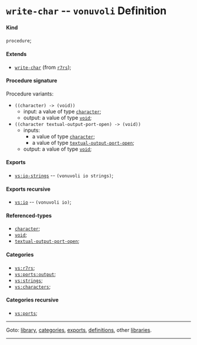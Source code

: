 

<a id='definition__vonuvoli__write-char'></a>

# `write-char` -- `vonuvoli` Definition


<a id='definition__vonuvoli__write-char__kind'></a>

#### Kind

`procedure`;


<a id='definition__vonuvoli__write-char__extends'></a>

#### Extends

 * [`write-char`](../../r7rs/definitions/write-char.md#definition__r7rs__write-char) (from [`r7rs`](../../r7rs/_index.md#library__r7rs));


<a id='definition__vonuvoli__write-char__procedure-signature'></a>

#### Procedure signature

Procedure variants:
 * `((character) -> (void))`
   * input: a value of type [`character`](../../r7rs/types/character.md#type__r7rs__character);
   * output: a value of type [`void`](../../r7rs/types/void.md#type__r7rs__void);
 * `((character textual-output-port-open) -> (void))`
   * inputs:
     * a value of type [`character`](../../r7rs/types/character.md#type__r7rs__character);
     * a value of type [`textual-output-port-open`](../../r7rs/types/textual-output-port-open.md#type__r7rs__textual-output-port-open);
   * output: a value of type [`void`](../../r7rs/types/void.md#type__r7rs__void);


<a id='definition__vonuvoli__write-char__exports'></a>

#### Exports

 * [`vs:io-strings`](../../vonuvoli/exports/vs_3a_io-strings.md#export__vonuvoli__vs_3a_io-strings) -- `(vonuvoli io strings)`;


<a id='definition__vonuvoli__write-char__exports-recursive'></a>

#### Exports recursive

 * [`vs:io`](../../vonuvoli/exports/vs_3a_io.md#export__vonuvoli__vs_3a_io) -- `(vonuvoli io)`;


<a id='definition__vonuvoli__write-char__referenced-types'></a>

#### Referenced-types

 * [`character`](../../r7rs/types/character.md#type__r7rs__character);
 * [`void`](../../r7rs/types/void.md#type__r7rs__void);
 * [`textual-output-port-open`](../../r7rs/types/textual-output-port-open.md#type__r7rs__textual-output-port-open);


<a id='definition__vonuvoli__write-char__categories'></a>

#### Categories

 * [`vs:r7rs`](../../vonuvoli/categories/vs_3a_r7rs.md#category__vonuvoli__vs_3a_r7rs);
 * [`vs:ports:output`](../../vonuvoli/categories/vs_3a_ports_3a_output.md#category__vonuvoli__vs_3a_ports_3a_output);
 * [`vs:strings`](../../vonuvoli/categories/vs_3a_strings.md#category__vonuvoli__vs_3a_strings);
 * [`vs:characters`](../../vonuvoli/categories/vs_3a_characters.md#category__vonuvoli__vs_3a_characters);


<a id='definition__vonuvoli__write-char__categories-recursive'></a>

#### Categories recursive

 * [`vs:ports`](../../vonuvoli/categories/vs_3a_ports.md#category__vonuvoli__vs_3a_ports);

----

Goto: [library](../../vonuvoli/_index.md#library__vonuvoli), [categories](../../vonuvoli/categories/_index.md#toc__vonuvoli__categories), [exports](../../vonuvoli/exports/_index.md#toc__vonuvoli__exports), [definitions](../../vonuvoli/definitions/_index.md#toc__vonuvoli__definitions), other [libraries](../../_libraries.md#toc__libraries).

----


